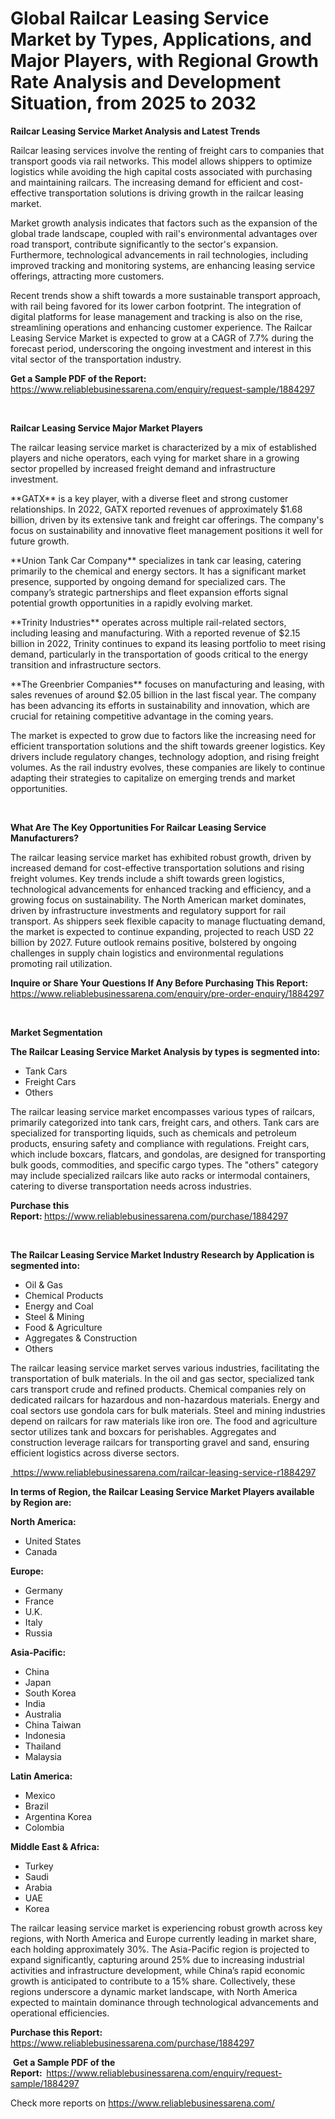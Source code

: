 <p><h1>Global Railcar Leasing Service Market by Types, Applications, and Major Players, with Regional Growth Rate Analysis and Development Situation, from 2025 to 2032</h1></p><p><strong>Railcar Leasing Service Market Analysis and Latest Trends</strong></p>
<p><p>Railcar leasing services involve the renting of freight cars to companies that transport goods via rail networks. This model allows shippers to optimize logistics while avoiding the high capital costs associated with purchasing and maintaining railcars. The increasing demand for efficient and cost-effective transportation solutions is driving growth in the railcar leasing market.</p><p>Market growth analysis indicates that factors such as the expansion of the global trade landscape, coupled with rail's environmental advantages over road transport, contribute significantly to the sector's expansion. Furthermore, technological advancements in rail technologies, including improved tracking and monitoring systems, are enhancing leasing service offerings, attracting more customers.</p><p>Recent trends show a shift towards a more sustainable transport approach, with rail being favored for its lower carbon footprint. The integration of digital platforms for lease management and tracking is also on the rise, streamlining operations and enhancing customer experience. The Railcar Leasing Service Market is expected to grow at a CAGR of 7.7% during the forecast period, underscoring the ongoing investment and interest in this vital sector of the transportation industry.</p></p>
<p><strong>Get a Sample PDF of the Report:&nbsp;</strong> <a href="https://www.reliablebusinessarena.com/enquiry/request-sample/1884297?utm_campaign=2933&utm_medium=2&utm_source=Github&utm_content=ia&utm_term=28032025&utm_id=railcar-leasing-service">https://www.reliablebusinessarena.com/enquiry/request-sample/1884297</a></p>
<p>&nbsp;</p>
<p><strong>Railcar Leasing Service Major Market Players</strong></p>
<p><p>The railcar leasing service market is characterized by a mix of established players and niche operators, each vying for market share in a growing sector propelled by increased freight demand and infrastructure investment.</p><p>**GATX** is a key player, with a diverse fleet and strong customer relationships. In 2022, GATX reported revenues of approximately $1.68 billion, driven by its extensive tank and freight car offerings. The company's focus on sustainability and innovative fleet management positions it well for future growth.</p><p>**Union Tank Car Company** specializes in tank car leasing, catering primarily to the chemical and energy sectors. It has a significant market presence, supported by ongoing demand for specialized cars. The company’s strategic partnerships and fleet expansion efforts signal potential growth opportunities in a rapidly evolving market.</p><p>**Trinity Industries** operates across multiple rail-related sectors, including leasing and manufacturing. With a reported revenue of $2.15 billion in 2022, Trinity continues to expand its leasing portfolio to meet rising demand, particularly in the transportation of goods critical to the energy transition and infrastructure sectors.</p><p>**The Greenbrier Companies** focuses on manufacturing and leasing, with sales revenues of around $2.05 billion in the last fiscal year. The company has been advancing its efforts in sustainability and innovation, which are crucial for retaining competitive advantage in the coming years.</p><p>The market is expected to grow due to factors like the increasing need for efficient transportation solutions and the shift towards greener logistics. Key drivers include regulatory changes, technology adoption, and rising freight volumes. As the rail industry evolves, these companies are likely to continue adapting their strategies to capitalize on emerging trends and market opportunities.</p></p>
<p>&nbsp;</p>
<p><strong>What Are The Key Opportunities For Railcar Leasing Service Manufacturers?</strong></p>
<p><p>The railcar leasing service market has exhibited robust growth, driven by increased demand for cost-effective transportation solutions and rising freight volumes. Key trends include a shift towards green logistics, technological advancements for enhanced tracking and efficiency, and a growing focus on sustainability. The North American market dominates, driven by infrastructure investments and regulatory support for rail transport. As shippers seek flexible capacity to manage fluctuating demand, the market is expected to continue expanding, projected to reach USD 22 billion by 2027. Future outlook remains positive, bolstered by ongoing challenges in supply chain logistics and environmental regulations promoting rail utilization.</p></p>
<p><strong>Inquire or Share Your Questions If Any Before Purchasing This Report:</strong> <a href="https://www.reliablebusinessarena.com/enquiry/pre-order-enquiry/1884297?utm_campaign=2933&utm_medium=2&utm_source=Github&utm_content=ia&utm_term=28032025&utm_id=railcar-leasing-service">https://www.reliablebusinessarena.com/enquiry/pre-order-enquiry/1884297</a></p>
<p>&nbsp;</p>
<p><strong>Market Segmentation</strong></p>
<p><strong>The Railcar Leasing Service Market Analysis by types is segmented into:</strong></p>
<p><ul><li>Tank Cars</li><li>Freight Cars</li><li>Others</li></ul></p>
<p><p>The railcar leasing service market encompasses various types of railcars, primarily categorized into tank cars, freight cars, and others. Tank cars are specialized for transporting liquids, such as chemicals and petroleum products, ensuring safety and compliance with regulations. Freight cars, which include boxcars, flatcars, and gondolas, are designed for transporting bulk goods, commodities, and specific cargo types. The "others" category may include specialized railcars like auto racks or intermodal containers, catering to diverse transportation needs across industries.</p></p>
<p><strong>Purchase this Report:&nbsp;</strong><a href="https://www.reliablebusinessarena.com/purchase/1884297?utm_campaign=2933&utm_medium=2&utm_source=Github&utm_content=ia&utm_term=28032025&utm_id=railcar-leasing-service">https://www.reliablebusinessarena.com/purchase/1884297</a></p>
<p>&nbsp;</p>
<p><strong>The Railcar Leasing Service Market Industry Research by Application is segmented into:</strong></p>
<p><ul><li>Oil & Gas</li><li>Chemical Products</li><li>Energy and Coal</li><li>Steel & Mining</li><li>Food & Agriculture</li><li>Aggregates & Construction</li><li>Others</li></ul></p>
<p><p>The railcar leasing service market serves various industries, facilitating the transportation of bulk materials. In the oil and gas sector, specialized tank cars transport crude and refined products. Chemical companies rely on dedicated railcars for hazardous and non-hazardous materials. Energy and coal sectors use gondola cars for bulk materials. Steel and mining industries depend on railcars for raw materials like iron ore. The food and agriculture sector utilizes tank and boxcars for perishables. Aggregates and construction leverage railcars for transporting gravel and sand, ensuring efficient logistics across diverse sectors.</p></p>
<p><a href="https://www.reliablebusinessarena.com/railcar-leasing-service-r1884297?utm_campaign=2933&utm_medium=2&utm_source=Github&utm_content=ia&utm_term=28032025&utm_id=railcar-leasing-service">&nbsp;https://www.reliablebusinessarena.com/railcar-leasing-service-r1884297</a></p>
<p><strong>In terms of Region, the Railcar Leasing Service Market Players available by Region are:</strong></p>
<p>
    <p> <strong> North America: </strong>
        <ul>
            <li>United States</li>
            <li>Canada</li>
        </ul>
        </p> 
    <p> <strong> Europe: </strong>
        <ul>
            <li>Germany</li>
            <li>France</li>
            <li>U.K.</li>
            <li>Italy</li>
            <li>Russia</li>
        </ul>
        </p> 
    <p> <strong> Asia-Pacific: </strong>
        <ul>
            <li>China</li>
            <li>Japan</li>
            <li>South Korea</li>
            <li>India</li>
            <li>Australia</li>
            <li>China Taiwan</li>
            <li>Indonesia</li>
            <li>Thailand</li>
            <li>Malaysia</li>
        </ul>
        </p> 
    <p> <strong> Latin America: </strong>
        <ul>
            <li>Mexico</li>
            <li>Brazil</li>
            <li>Argentina Korea</li>
            <li>Colombia</li>
        </ul>
        </p> 
    <p> <strong> Middle East & Africa: </strong>
        <ul>
            <li>Turkey</li>
            <li>Saudi</li>
            <li>Arabia</li>
            <li>UAE</li>
            <li>Korea</li>
        </ul>
    </p>
    </p>
<p><p>The railcar leasing service market is experiencing robust growth across key regions, with North America and Europe currently leading in market share, each holding approximately 30%. The Asia-Pacific region is projected to expand significantly, capturing around 25% due to increasing industrial activities and infrastructure development, while China’s rapid economic growth is anticipated to contribute to a 15% share. Collectively, these regions underscore a dynamic market landscape, with North America expected to maintain dominance through technological advancements and operational efficiencies.</p></p>
<p><strong>Purchase this Report: </strong><a href="https://www.reliablebusinessarena.com/purchase/1884297?utm_campaign=2933&utm_medium=2&utm_source=Github&utm_content=ia&utm_term=28032025&utm_id=railcar-leasing-service">https://www.reliablebusinessarena.com/purchase/1884297</a></p>
<p>&nbsp;<strong>Get a Sample PDF of the Report:&nbsp;&nbsp;</strong><a href="https://www.reliablebusinessarena.com/enquiry/request-sample/1884297?utm_campaign=2933&utm_medium=2&utm_source=Github&utm_content=ia&utm_term=28032025&utm_id=railcar-leasing-service">https://www.reliablebusinessarena.com/enquiry/request-sample/1884297</a></p>
<p><strong></strong></p>
<p>Check more reports on <a href="https://www.reliablebusinessarena.com/?utm_campaign=2933&utm_medium=2&utm_source=Github&utm_content=ia&utm_term=28032025&utm_id=railcar-leasing-service">https://www.reliablebusinessarena.com/</a></p>